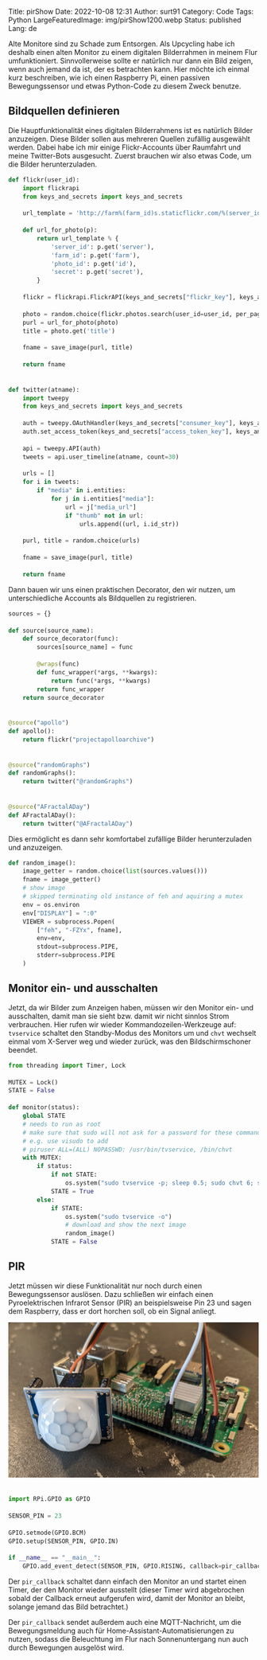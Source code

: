 Title: pirShow
Date: 2022-10-08 12:31
Author: surt91
Category: Code
Tags: Python
LargeFeaturedImage: img/pirShow1200.webp
Status: published
Lang: de

Alte Monitore sind zu Schade zum Entsorgen. Als Upcycling habe ich deshalb
einen alten Monitor zu einem digitalen Bilderrahmen in meinem Flur umfunktioniert.
Sinnvollerweise sollte er natürlich nur dann ein Bild zeigen, wenn auch jemand da ist,
der es betrachten kann. Hier möchte ich einmal kurz beschreiben, wie ich einen
Raspberry Pi, einen passiven Bewegungssensor und etwas Python-Code zu diesem Zweck benutze.

## Bildquellen definieren

Die Hauptfunktionalität eines digitalen Bilderrahmens ist es natürlich Bilder anzuzeigen.
Diese Bilder sollen aus mehreren Quellen zufällig ausgewählt werden. Dabei habe ich mir
einige Flickr-Accounts über Raumfahrt und meine Twitter-Bots ausgesucht. Zuerst brauchen
wir also etwas Code, um die Bilder herunterzuladen.

```python
def flickr(user_id):
    import flickrapi
    from keys_and_secrets import keys_and_secrets

    url_template = 'http://farm%(farm_id)s.staticflickr.com/%(server_id)s/%(photo_id)s_%(secret)s_b.jpg'

    def url_for_photo(p):
        return url_template % {
            'server_id': p.get('server'),
            'farm_id': p.get('farm'),
            'photo_id': p.get('id'),
            'secret': p.get('secret'),
        }

    flickr = flickrapi.FlickrAPI(keys_and_secrets["flickr_key"], keys_and_secrets["flickr_secret"])

    photo = random.choice(flickr.photos.search(user_id=user_id, per_page=500)[0])
    purl = url_for_photo(photo)
    title = photo.get('title')

    fname = save_image(purl, title)

    return fname


def twitter(atname):
    import tweepy
    from keys_and_secrets import keys_and_secrets

    auth = tweepy.OAuthHandler(keys_and_secrets["consumer_key"], keys_and_secrets["consumer_secret"])
    auth.set_access_token(keys_and_secrets["access_token_key"], keys_and_secrets["access_token_secret"])

    api = tweepy.API(auth)
    tweets = api.user_timeline(atname, count=30)

    urls = []
    for i in tweets:
        if "media" in i.entities:
            for j in i.entities["media"]:
                url = j["media_url"]
                if "thumb" not in url:
                    urls.append((url, i.id_str))

    purl, title = random.choice(urls)

    fname = save_image(purl, title)

    return fname
```

Dann bauen wir uns einen praktischen Decorator, den wir nutzen, um unterschiedliche Accounts
als Bildquellen zu registrieren.

```python
sources = {}

def source(source_name):
    def source_decorator(func):
        sources[source_name] = func

        @wraps(func)
        def func_wrapper(*args, **kwargs):
            return func(*args, **kwargs)
        return func_wrapper
    return source_decorator


@source("apollo")
def apollo():
    return flickr("projectapolloarchive")


@source("randomGraphs")
def randomGraphs():
    return twitter("@randomGraphs")


@source("AFractalADay")
def AFractalADay():
    return twitter("@AFractalADay")
```

Dies ermöglicht es dann sehr komfortabel zufällige Bilder herunterzuladen und anzuzeigen.

```python
def random_image():
    image_getter = random.choice(list(sources.values()))
    fname = image_getter()
    # show image
    # skipped terminating old instance of feh and aquiring a mutex
    env = os.environ
    env["DISPLAY"] = ":0"
    VIEWER = subprocess.Popen(
        ["feh", "-FZYx", fname],
        env=env,
        stdout=subprocess.PIPE,
        stderr=subprocess.PIPE
    )
```

## Monitor ein- und ausschalten

Jetzt, da wir Bilder zum Anzeigen haben, müssen wir den Monitor ein- und ausschalten, damit man sie sieht
bzw. damit wir nicht sinnlos Strom verbrauchen. Hier rufen wir wieder Kommandozeilen-Werkzeuge auf:
`tvservice` schaltet den Standby-Modus des Monitors um und `chvt` wechselt einmal vom X-Server weg und
wieder zurück, was den Bildschirmschoner beendet.

```python
from threading import Timer, Lock

MUTEX = Lock()
STATE = False

def monitor(status):
    global STATE
    # needs to run as root
    # make sure that sudo will not ask for a password for these commands
    # e.g. use visudo to add
    # piruser ALL=(ALL) NOPASSWD: /usr/bin/tvservice, /bin/chvt
    with MUTEX:
        if status:
            if not STATE:
                os.system("sudo tvservice -p; sleep 0.5; sudo chvt 6; sleep 0.5; sudo chvt 7")
            STATE = True
        else:
            if STATE:
                os.system("sudo tvservice -o")
                # download and show the next image
                random_image()
            STATE = False
```

## PIR

Jetzt müssen wir diese Funktionalität nur noch durch einen Bewegungssensor auslösen. Dazu
schließen wir einfach einen Pyroelektrischen Infrarot Sensor (PIR) an beispielsweise Pin 23 und
sagen dem Raspberry, dass er dort horchen soll, ob ein Signal anliegt.

[![Ein PIR Bewegungsensor, der an einen Raspberry Pi angeschlossen ist](/img/pirShow1200.webp)](/img/pirShow.webp)

```python

import RPi.GPIO as GPIO

SENSOR_PIN = 23

GPIO.setmode(GPIO.BCM)
GPIO.setup(SENSOR_PIN, GPIO.IN)

if __name__ == "__main__":
    GPIO.add_event_detect(SENSOR_PIN, GPIO.RISING, callback=pir_callback)
```

Der `pir_callback` schaltet dann einfach den Monitor an und startet einen Timer,
der den Monitor wieder ausstellt (dieser Timer wird abgebrochen sobald der Callback
erneut aufgerufen wird, damit der Monitor an bleibt, solange jemand das Bild betrachtet.)

Der `pir_callback` sendet außerdem auch eine MQTT-Nachricht, um die Bewegungsmeldung
auch für Home-Assistant-Automatisierungen zu nutzen, sodass die Beleuchtung im Flur
nach Sonnenuntergang nun auch durch Bewegungen ausgelöst wird.
